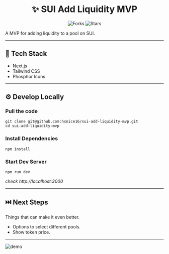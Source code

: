 <div align="center">

# ✨ SUI Add Liquidity MVP

![Forks](https://img.shields.io/github/forks/hsnice16/sui-add-liquidity-mvp)
![Stars](https://img.shields.io/github/stars/hsnice16/sui-add-liquidity-mvp)

</div>

A MVP for adding liquidity to a pool on SUI.

---

## 🧰 Tech Stack

- Next.js
- Tailwind CSS
- Phosphor Icons

---

## ⚙️ Develop Locally

### Pull the code

```shell
git clone git@github.com:hsnice16/sui-add-liquidity-mvp.git
cd sui-add-liquidity-mvp
```

### Install Dependencies

```shell
npm install
```

### Start Dev Server

```shell
npm run dev
```

_check http://localhost:3000_

---

## ⏭️ Next Steps

Things that can make it even better.

- Options to select different pools.
- Show token price.

---

![demo](/public/demo.gif)
